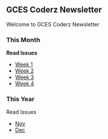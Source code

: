 ## GCES Coderz Newsletter

Welcome to GCES Coderz Newsletter


### This Month

**Read Issues**

- [Week 1](/2021/Nov/week-1.md)
- [Week 2](/2021/Nov/week-2.md)
- [Week 3](/2021/Nov/week-3.md)
- [Week 4](/2021/Nov/week-4.md)

### This Year

Read Issues

- [Nov](/2021/Nov/index.md)
- [Dec](/2021/Dec/index.md)

